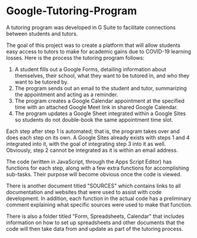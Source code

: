 # Google-Tutoring-Program
A tutoring program was developed in G Suite to facilitate connections between students and tutors.

The goal of this project was to create a platform that will allow students easy access to tutors to make for academic gains due to COVID-19 learning losses. Here is the process the tutoring program follows:
1. A student fills out a Google Forms, detailing information about themselves, their school, what they want to be tutored in, and who they want to be tutored by.
2. The program sends out an email to the student and tutor, summarizing the appointment and acting as a reminder.
3. The program creates a Google Calendar appointment at the specified time with an attached Google Meet link in shared Google Calendar.
4. The program updates a Google Sheet integrated within a Google Sites so students do not double-book the same appointment time slot.

Each step after step 1 is automated; that is, the program takes over and does each step on its own. A Google Sites already exists with steps 1 and 4 integrated into it, with the goal of integrating step 3 into it as well. Obviously, step 2 cannot be integrated as it is within an email address.

The code (written in JavaScript, through the Apps Script Editor) has functions for each step, along with a few extra functions for accomplishing sub-tasks. Their purpose will become obvious once the code is viewed.

There is another document titled "SOURCES" which contains links to all documentation and websites that were used to assist with code development. In addition, each function in the actual code has a preliminary comment explaining what specific sources were used to make that function.

There is also a folder titled "Form, Spreadsheets, Calendar" that includes information on how to set up spreadsheets and other documents that the code will then take data from and update as part of the tutoring process.
